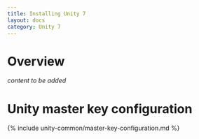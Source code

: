 ```yaml
---
title: Installing Unity 7
layout: docs
category: Unity 7
---
```

# Overview

*content to be added*

# Unity master key configuration

{% include unity-common/master-key-configuration.md %}
